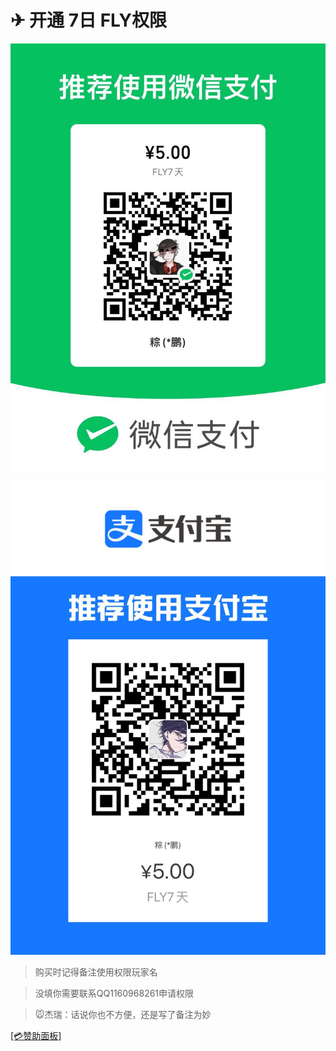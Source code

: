 # ✈ 开通 7日 FLY权限

![img](vip/w7f.png)

![img](vip/z7f.png)

> 购买时记得备注使用权限玩家名

> 没填你需要联系QQ1160968261申请权限

> 🐭杰瑞：话说你也不方便，还是写了备注为妙

[[💳赞助面板]](zz.md)
